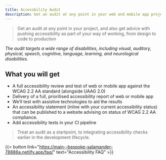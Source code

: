 ```yaml
---
title: Accessbility Audit
description: Get an audit at any point in your web and mobile app projects
---
```


> Get an audit at any point in your project, and also get advice with pushing accessibility as part of your way of working, from design to code to production

_The audit targets a wide range of disabilities, including visual, auditory, physical, speech, cognitive, language, learning, and neurological disabilities._

## What you will get

- A full accessibility review and test of web or mobile app against the WCAG 2.2 AA standard (alongside UAAG 2.0)
- Delivery of a full, prioritised accessibility report of web or mobile app
- We’ll test with assistive technologies to aid the results
- An accessibility statement (inline with your current accessibility status) that can be published to a website advising on status of WCAG 2.2 AA compliance.
- Add accessibility tests in your CI pipeline

> Treat an audit as a startpoint, to integrating accessibility checks earlier in the development lifecycle.

{{< button link="https://main--bespoke-salamander-78886a.netlify.app/faq/" text="Accessibility FAQ" >}}
<!-- {{< button link="https://calendly.com/jaffamonkeyltd/intro-call" text="Book an intro meeting" >}} -->
